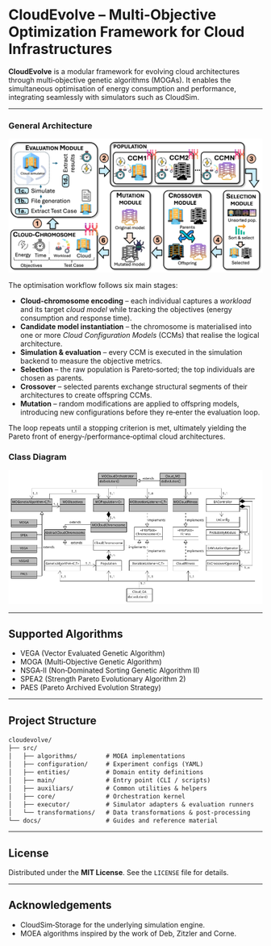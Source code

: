 # CloudEvolve – Multi‑Objective Optimization Framework for Cloud Infrastructures

**CloudEvolve** is a modular framework for evolving cloud architectures through multi‑objective genetic algorithms (MOGAs). It enables the simultaneous optimisation of energy consumption and performance, integrating seamlessly with simulators such as CloudSim.

---

### General Architecture

![High‑level architecture](docs/architecture_v5.png)

The optimisation workflow follows six main stages:

- **Cloud‑chromosome encoding** – each individual captures a *workload* and its target *cloud model* while tracking the objectives (energy consumption and response time).
- **Candidate model instantiation** – the chromosome is materialised into one or more *Cloud Configuration Models* (CCMs) that realise the logical architecture.
- **Simulation & evaluation** – every CCM is executed in the simulation backend to measure the objective metrics.
- **Selection** – the raw population is Pareto‑sorted; the top individuals are chosen as parents.
- **Crossover** – selected parents exchange structural segments of their architectures to create offspring CCMs.
- **Mutation** – random modifications are applied to offspring models, introducing new configurations before they re‑enter the evaluation loop.

The loop repeats until a stopping criterion is met, ultimately yielding the Pareto front of energy‑/performance‑optimal cloud architectures.

### Class Diagram

![Class diagram](docs/classDiagram_v6.png)

---

## Supported Algorithms

* VEGA (Vector Evaluated Genetic Algorithm)
* MOGA (Multi‑Objective Genetic Algorithm)
* NSGA‑II (Non‑Dominated Sorting Genetic Algorithm II)
* SPEA2 (Strength Pareto Evolutionary Algorithm 2)
* PAES (Pareto Archived Evolution Strategy)

---

## Project Structure

```
cloudevolve/
├── src/
│   ├── algorithms/        # MOEA implementations
│   ├── configuration/     # Experiment configs (YAML)
│   ├── entities/          # Domain entity definitions
│   ├── main/              # Entry point (CLI / scripts)
│   ├── auxiliars/         # Common utilities & helpers
│   ├── core/              # Orchestration kernel
│   ├── executor/          # Simulator adapters & evaluation runners
│   └── transformations/   # Data transformations & post‑processing
└── docs/                  # Guides and reference material
```

---

## License

Distributed under the **MIT License**. See the `LICENSE` file for details.

---

## Acknowledgements

* CloudSim‑Storage for the underlying simulation engine.
* MOEA algorithms inspired by the work of Deb, Zitzler and Corne.

